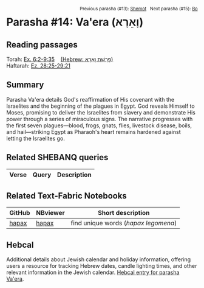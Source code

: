 <span style="float: right;"><sup>Previous parasha (#13): <a href="../13%20-%20Shemot">Shemot</a> &nbsp;&nbsp;Next parasha (#15): <a href="../15%20-%20Bo">Bo</a></sup></span>

# Parasha #14: Va'era (וָאֵרָא‎) <a name="start"></a>

## Reading passages

Torah: <a href="https://www.stepbible.org/?q=version=NASB2020|reference=Ex.6:2-9:35&options=HNVUG" target="_blank">Ex. 6:2-9:35</a> &nbsp;&nbsp; <a href="https://tikkun.io/#/p/vaera" target="_blank">(Hebrew: פָּרָשַׁת וָאֵרָא)</a><br>
Haftarah: <a href="https://www.stepbible.org/?q=version=NASB2020|reference=Ez.28:25-29:21&options=HNVUG" target="_blank">Ez. 28:25-29:21</a>

## Summary

Parasha Va'era details God's reaffirmation of His covenant with the Israelites and the beginning of the plagues in Egypt. God reveals Himself to Moses, promising to deliver the Israelites from slavery and demonstrate His power through a series of miraculous signs. The narrative progresses with the first seven plagues—blood, frogs, gnats, flies, livestock disease, boils, and hail—striking Egypt as Pharaoh's heart remains hardened against letting the Israelites go​​.

## Related SHEBANQ queries

Verse | Query | Description
--- | --- | ---

## Related Text-Fabric Notebooks

GitHub | NBviewer | Short description
---|---|---
[hapax](hapax.ipynb) | <a href="https://nbviewer.org/github/tonyjurg/Parashot/blob/main/WeeklyParasha/14%20-%20Va'era/hapax.ipynb" target="_blank">hapax</a> | find unique words (*hapax legomena*)

## Hebcal

Additional details about Jewish calendar and holiday information, offering users a resource for tracking Hebrew dates, candle lighting times, and other relevant information in the Jewish calendar. <a href="https://www.hebcal.com/sedrot/vaera" target="_blank">Hebcal entry for parasha Va'era</a>.
